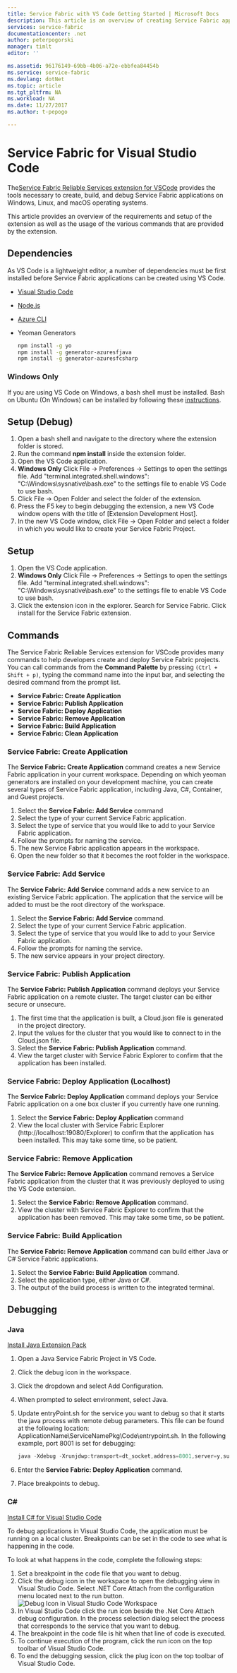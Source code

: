 ```yaml
---
title: Service Fabric with VS Code Getting Started | Microsoft Docs
description: This article is an overview of creating Service Fabric applications using Visual Studio Code. 
services: service-fabric
documentationcenter: .net
author: peterpogorski
manager: timlt
editor: ''

ms.assetid: 96176149-69bb-4b06-a72e-ebbfea84454b
ms.service: service-fabric
ms.devlang: dotNet
ms.topic: article
ms.tgt_pltfrm: NA
ms.workload: NA
ms.date: 11/27/2017
ms.author: t-pepogo

---
```


# Service Fabric for Visual Studio Code

The[Service Fabric Reliable Services extension for VSCode](https://marketplace.visualstudio.com/items?itemName=ms-azuretools.vscode-service-fabric-reliable-services) provides the tools necessary to create, build, and debug Service Fabric applications on Windows, Linux, and macOS operating systems.

This article provides an overview of the requirements and setup of the extension as well as the usage of the various commands that are provided by the extension. 

## Dependencies

As VS Code is a lightweight editor, a number of dependencies must be first installed before Service Fabric applications can be created using VS Code.

* [Visual Studio Code](https://code.visualstudio.com/)
* [Node.js](https://nodejs.org/)
* [Azure CLI](https://docs.microsoft.com/cli/azure/install-azure-cli?view=azure-cli-latest)
* Yeoman Generators

   ```sh
   npm install -g yo
   npm install -g generator-azuresfjava
   npm install -g generator-azuresfcsharp
   ```

### Windows Only

If you are using VS Code on Windows, a bash shell must be installed. Bash on Ubuntu (On Windows) can be installed by following these [instructions](https://msdn.microsoft.com/commandline/wsl/install_guide).

## Setup (Debug)

1. Open a bash shell and navigate to the directory where the extension folder is stored.
2. Run the command **npm install** inside the extension folder.
3. Open the VS Code application.
4. **Windows Only** Click File -> Preferences -> Settings to open the settings file. Add "terminal.integrated.shell.windows": "C:\\Windows\\sysnative\\bash.exe" to the settings file to enable VS Code to use bash.
1. Click File -> Open Folder and select the folder of the extension.
2. Press the F5 key to begin debugging the extension, a new VS Code window opens with the title of [Extension Development Host].
3. In the new VS Code window, click File -> Open Folder and select a folder in which you would like to create your Service Fabric Project.

## Setup

1. Open the VS Code application.
2. **Windows Only** Click File -> Preferences -> Settings to open the settings file. Add "terminal.integrated.shell.windows": "C:\\Windows\\sysnative\\bash.exe" to the settings file to enable VS Code to use bash.
1. Click the extension icon in the explorer. Search for Service Fabric. Click install for the Service Fabric extension.

## Commands
The Service Fabric Reliable Services extension for VSCode provides many commands to help developers create and deploy Service Fabric projects. You can call commands from the **Command Palette** by pressing `(Ctrl + Shift + p)`, typing the command name into the input bar, and selecting the desired command from the prompt list. 

* **Service Fabric: Create Application** 
* **Service Fabric: Publish Application** 
* **Service Fabric: Deploy Application** 
* **Service Fabric: Remove Application**  
* **Service Fabric: Build Application** 
* **Service Fabric: Clean Application** 

### Service Fabric: Create Application

The **Service Fabric: Create Application** command creates a new Service Fabric application in your current workspace. Depending on which yeoman generators are installed on your development machine, you can create several types of Service Fabric application, including Java, C#, Container, and Guest projects. 

1.  Select the **Service Fabric: Add Service** command
2.  Select the type of your current Service Fabric application. 
3.  Select the type of service that you would like to add to your Service Fabric application. 
4.  Follow the prompts for naming the service. 
5.  The new Service Fabric application appears in the workspace.
6.  Open the new folder so that it becomes the root folder in the workspace.

### Service Fabric: Add Service
The **Service Fabric: Add Service** command adds a new service to an existing Service Fabric application. The application that the service will be added to must be the root directory of the workspace. 

1.  Select the **Service Fabric: Add Service** command.
2.  Select the type of your current Service Fabric application. 
3.  Select the type of service that you would like to add to your Service Fabric application. 
4.  Follow the prompts for naming the service. 
5.  The new service appears in your project directory. 

### Service Fabric: Publish Application
The **Service Fabric: Publish Application** command deploys your Service Fabric application on a remote cluster. The target cluster can be either secure or unsecure.

1.  The first time that the application is built, a Cloud.json file is generated in the project directory.
2.  Input the values for the cluster that you would like to connect to in the Cloud.json file.
3.  Select the **Service Fabric: Publish Application** command.
4.  View the target cluster with Service Fabric Explorer to confirm that the application has been installed. 

### Service Fabric: Deploy Application (Localhost)
The **Service Fabric: Deploy Application** command deploys your Service Fabric application on a one box cluster if you currently have one running. 

1.  Select the **Service Fabric: Deploy Application** command
2.  View the local cluster with Service Fabric Explorer (http://localhost:19080/Explorer) to confirm that the application has been installed. This may take some time, so be patient.

### Service Fabric: Remove Application
The **Service Fabric: Remove Application** command removes a Service Fabric application from the cluster that it was previously deployed to using the VS Code extension. 

1.  Select the **Service Fabric: Remove Application** command.
2.  View the cluster with Service Fabric Explorer to confirm that the application has been removed. This may take some time, so be patient.

### Service Fabric: Build Application
The **Service Fabric: Remove Application** command can build either Java or C# Service Fabric applications. 

1.  Select the **Service Fabric: Build Application** command.
2.  Select the application type, either Java or C#. 
3.  The output of the build process is written to the integrated terminal.

## Debugging

### Java
[Install Java Extension Pack](https://marketplace.visualstudio.com/items?itemName=vscjava.vscode-java-debug)

1. Open a Java Service Fabric Project in VS Code.
2. Click the debug icon in the workspace.
3. Click the dropdown and select Add Configuration.
4. When prompted to select environment, select Java. 

6. Update entryPoint.sh for the service you want to debug so that it starts the java process with remote debug parameters. This file can be found at the following location: ApplicationName\ServiceNamePkg\Code\entrypoint.sh. In the following example, port 8001 is set for debugging: 

   ```Java
   java -Xdebug -Xrunjdwp:transport=dt_socket,address=8001,server=y,suspend=y -Djava.library.path=$LD_LIBRARY_PATH -jar myapp.jar 
   ```

7.  Enter the **Service Fabric: Deploy Application** command.  
8.  Place breakpoints to debug. 

### C# 

[Install C# for Visual Studio Code](https://marketplace.visualstudio.com/items?itemName=ms-vscode.csharp)

To debug applications in Visual Studio Code, the application must be running on a local cluster. Breakpoints can be set in the code to see what is happening in the code.

To look at what happens in the code, complete the following steps:
1. Set a breakpoint in the code file that you want to debug.
2. Click the debug icon in the workspace to open the debugging view in Visual Studio Code. Select .NET Core Attach from the configuration menu located next to the run button.
![Debug Icon in Visual Studio Code Workspace][debug-icon]
3. In Visual Studio Code click the run icon beside the .Net Core Attach debug configuration. In the process selection dialog select the process that corresponds to the service that you want to debug.
4. The breakpoint in the code file is hit when that line of code is executed.
5. To continue execution of the program, click the run icon on the top toolbar of Visual Studio Code.
6. To end the debugging session, click the plug icon on the top toolbar of Visual Studio Code.


  <!-- Images -->
  [debug-icon]: ./media/service-fabric-vs-code-extension/debug-icon-workspace.png

